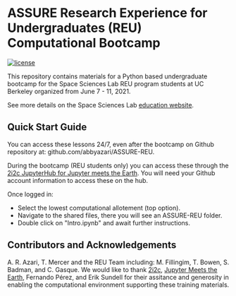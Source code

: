 # ASSURE Research Experience for Undergraduates (REU) Computational Bootcamp 

[![license](https://img.shields.io/badge/license-CC%20BY%204.0-blueviolet.svg)](/LICENSE)

This repository contains materials for a Python based undergraduate bootcamp for the Space Sciences Lab REU program students at UC Berkeley organized from June 7 - 11, 2021.

See more details on the Space Sciences Lab [education website](https://multiverse.ssl.berkeley.edu/ASSURE).

## Quick Start Guide

You can access these lessons 24/7, even after the bootcamp on Github repository at: github.com/abbyazari/ASSURE-REU. 

During the bootcamp (REU students only) you can access these through the [2i2c JupyterHub for Jupyter meets the Earth](https://hub.jupytearth.org/). You will need your Github account information to access these on the hub. 

Once logged in:
- Select the lowest computational allotement (top option).
- Navigate to the shared files, there you will see an ASSURE-REU folder. 
- Double click on "Intro.ipynb" and await further instructions.


## Contributors and Acknowledgements

A. R. Azari, T. Mercer and the REU Team including: M. Fillingim, T. Bowen, S. Badman, and C. Gasque. We would like to thank [2i2c](https://2i2c.org/), [Jupyter Meets the Earth](https://blog.jupyter.org/jupyter-meets-the-earth-1b0eb33c83f), Fernando Pérez, and Erik Sundell for their assitance and generosity in enabling the computational environment supporting these training materials. 
